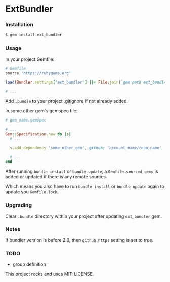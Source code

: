 # ExtBundler

### Installation

```bash
$ gem install ext_bundler
```

### Usage

In your project Gemfile:

```ruby
# Gemfile
source 'https://rubygems.org'

load(Bundler.settings['ext_bundler'] ||= File.join(`gem path ext_bundler`.strip, 'lib', 'ext_bundler', 'bundler.rb'))

# ...
```

Add `.bundle` to your project .gitignore if not already added.

In some other gem's gemspec file:

```ruby
# gem_name.gemspec

# ...
Gem::Specification.new do |s|
  # ...

  s.add_dependency 'some_other_gem', github: 'account_name/repo_name'

  # ...
end
```

After running `bundle install` or `bundle update`, a `Gemfile.sourced_gems` is added or updated if there is any remote sources.

Which means you also have to run `bundle install` or `bundle update` again to update you `Gemfile.lock`.

### Upgrading

Clear `.bundle` directory within your project after updating `ext_bundler` gem.

### Notes

If bundler version is before 2.0, then `github.https` setting is set to true.

### TODO

- group definition

This project rocks and uses MIT-LICENSE.
